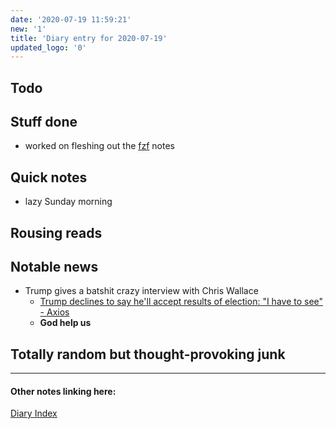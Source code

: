 ```yaml
---
date: '2020-07-19 11:59:21'
new: '1'
title: 'Diary entry for 2020-07-19'
updated_logo: '0'
---
```

## Todo

## Stuff done
* worked on fleshing out the [fzf](/fzf) notes

## Quick notes
* lazy Sunday morning

## Rousing reads

## Notable news
* Trump gives a batshit crazy interview with Chris Wallace
  * [Trump declines to say he'll accept results of election: "I have to see" - Axios](https://www.axios.com/trump-election-rigged-da605666-7a05-4633-b216-d7adcfefa97e.html)
  * **God help us**

## Totally random but thought-provoking junk

---
#### Other notes linking here:

[Diary Index](/diary)
